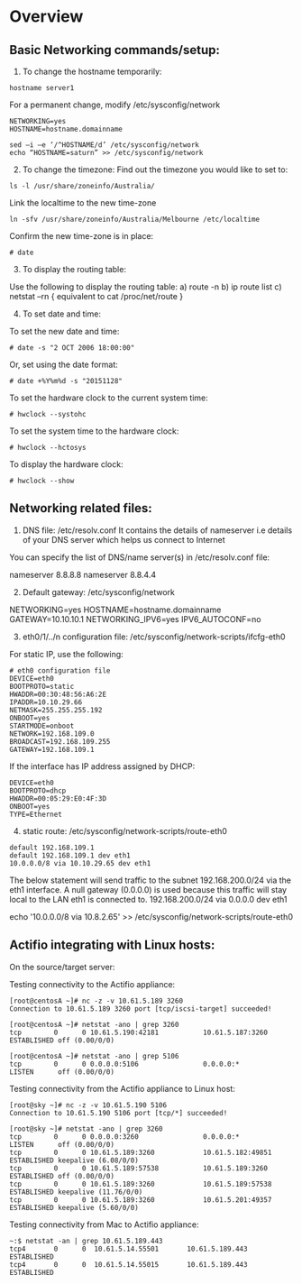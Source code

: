 Overview
========

Basic Networking commands/setup:
--------------------------------
1) To change the hostname temporarily:
```
hostname server1
```
For a permanent change, modify /etc/sysconfig/network
```
NETWORKING=yes
HOSTNAME=hostname.domainname

sed –i –e ‘/^HOSTNAME/d’ /etc/sysconfig/network
echo “HOSTNAME=saturn” >> /etc/sysconfig/network 
```

2) To change the timezone:
Find out the timezone you would like to set to:
```
ls -l /usr/share/zoneinfo/Australia/
```

Link the localtime to the new time-zone
```
ln -sfv /usr/share/zoneinfo/Australia/Melbourne /etc/localtime
```

Confirm the new time-zone is in place:
```
# date
```

3) To display the routing table:

Use the following to display the routing table:
a) route -n
b) ip route list
c) netstat –rn  { equivalent to cat /proc/net/route }

4) To set date and time:

To set the new date and time:
```
# date -s "2 OCT 2006 18:00:00"
```

Or, set using the date format:
```
# date +%Y%m%d -s "20151128"
```

To set the hardware clock to the current system time:
```
# hwclock --systohc
```

To set the system time to the hardware clock:
```
# hwclock --hctosys
```

To display the hardware clock:
```
# hwclock --show
```

Networking related files:
-------------------------
1) DNS file: /etc/resolv.conf
It contains the details of nameserver i.e details of your DNS server which helps us connect to Internet

You can specify the list of DNS/name server(s) in /etc/resolv.conf file:

nameserver 8.8.8.8
nameserver 8.8.4.4

2) Default gateway: /etc/sysconfig/network 

NETWORKING=yes 
HOSTNAME=hostname.domainname 
GATEWAY=10.10.10.1 
NETWORKING_IPV6=yes 
IPV6_AUTOCONF=no

3) eth0/1/../n configuration file: /etc/sysconfig/network-scripts/ifcfg-eth0 

For static IP, use the following:
```
# eth0 configuration file
DEVICE=eth0 
BOOTPROTO=static
HWADDR=00:30:48:56:A6:2E
IPADDR=10.10.29.66
NETMASK=255.255.255.192
ONBOOT=yes
STARTMODE=onboot
NETWORK=192.168.109.0
BROADCAST=192.168.109.255
GATEWAY=192.168.109.1
```

If the interface has IP address assigned by DHCP:
```
DEVICE=eth0
BOOTPROTO=dhcp
HWADDR=00:05:29:E0:4F:3D
ONBOOT=yes
TYPE=Ethernet
```

4) static route: /etc/sysconfig/network-scripts/route-eth0 
```
default 192.168.109.1
default 192.168.109.1 dev eth1 
10.0.0.0/8 via 10.10.29.65 dev eth1
```
The below statement will send traffic to the subnet 192.168.200.0/24 via the eth1 interface. A null gateway (0.0.0.0) is used because this traffic will stay local to the LAN eth1 is connected to.
192.168.200.0/24 via 0.0.0.0 dev eth1

echo '10.0.0.0/8 via 10.8.2.65' >> /etc/sysconfig/network-scripts/route-eth0

Actifio integrating with Linux hosts:
-------------------------------------
On the source/target server:

Testing connectivity to the Actifio appliance:
```
[root@centosA ~]# nc -z -v 10.61.5.189 3260
Connection to 10.61.5.189 3260 port [tcp/iscsi-target] succeeded!

[root@centosA ~]# netstat -ano | grep 3260
tcp        0      0 10.61.5.190:42181           10.61.5.187:3260            ESTABLISHED off (0.00/0/0)

[root@centosA ~]# netstat -ano | grep 5106
tcp        0      0 0.0.0.0:5106                0.0.0.0:*                   LISTEN      off (0.00/0/0)
```


Testing connectivity from the Actifio appliance to Linux host:
```
[root@sky ~]# nc -z -v 10.61.5.190 5106
Connection to 10.61.5.190 5106 port [tcp/*] succeeded!

[root@sky ~]# netstat -ano | grep 3260
tcp        0      0 0.0.0.0:3260                0.0.0.0:*                   LISTEN      off (0.00/0/0)
tcp        0      0 10.61.5.189:3260            10.61.5.182:49851           ESTABLISHED keepalive (6.08/0/0)
tcp        0      0 10.61.5.189:57538           10.61.5.189:3260            ESTABLISHED off (0.00/0/0)
tcp        0      0 10.61.5.189:3260            10.61.5.189:57538           ESTABLISHED keepalive (11.76/0/0)
tcp        0      0 10.61.5.189:3260            10.61.5.201:49357           ESTABLISHED keepalive (5.60/0/0)
```

Testing connectivity from Mac to Actifio appliance:
```
~:$ netstat -an | grep 10.61.5.189.443
tcp4       0      0  10.61.5.14.55501       10.61.5.189.443        ESTABLISHED
tcp4       0      0  10.61.5.14.55015       10.61.5.189.443        ESTABLISHED
```
